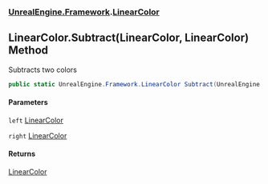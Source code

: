 ### [UnrealEngine.Framework](UnrealEngine_Framework.md 'UnrealEngine.Framework').[LinearColor](LinearColor.md 'UnrealEngine.Framework.LinearColor')
## LinearColor.Subtract(LinearColor, LinearColor) Method
Subtracts two colors  
```csharp
public static UnrealEngine.Framework.LinearColor Subtract(UnrealEngine.Framework.LinearColor left, UnrealEngine.Framework.LinearColor right);
```
#### Parameters
<a name='UnrealEngine_Framework_LinearColor_Subtract(UnrealEngine_Framework_LinearColor_UnrealEngine_Framework_LinearColor)_left'></a>
`left` [LinearColor](LinearColor.md 'UnrealEngine.Framework.LinearColor')  
  
<a name='UnrealEngine_Framework_LinearColor_Subtract(UnrealEngine_Framework_LinearColor_UnrealEngine_Framework_LinearColor)_right'></a>
`right` [LinearColor](LinearColor.md 'UnrealEngine.Framework.LinearColor')  
  
#### Returns
[LinearColor](LinearColor.md 'UnrealEngine.Framework.LinearColor')  
